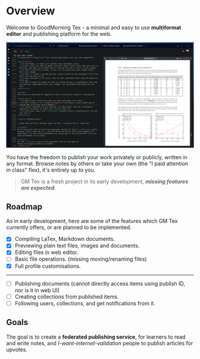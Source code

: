 # Overview

Welcome to GoodMorning Tex - a minimal and easy to use **multiformat editor** and publishing platform for the web.

![](./assets/editor.png)

You have the freedom to publish your work privately or publicly, written in any format. Browse notes by others or take your own (the "I paid attention in class" flex), it's entirely up to you.

> GM Tex is a fresh project in its early development, **_missing features are expected_**.

## Roadmap

As in early development, here are some of the features which GM Tex currently offers, or are planned to be implemented.

- [x] Compiling LaTex, Markdown documents.
- [x] Previewing plain text files, images and documents.
- [x] Editing files in web editor.
- [ ] Basic file operations. (missing moving/renaming files)
- [x] Full profile customisations.

---

- [ ] Publishing documents (cannot directly access items using publish ID, nor is it in web UI)
- [ ] Creating collections from published items.
- [ ] Following users, collections, and get notifications from it.

## Goals

The goal is to create a **federated publishing service**, for learners to read and write notes, and _I-want-internet-validation_ people to publish articles for upvotes.
